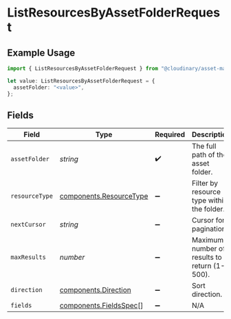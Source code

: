 # ListResourcesByAssetFolderRequest

## Example Usage

```typescript
import { ListResourcesByAssetFolderRequest } from "@cloudinary/asset-management/models/operations";

let value: ListResourcesByAssetFolderRequest = {
  assetFolder: "<value>",
};
```

## Fields

| Field                                                              | Type                                                               | Required                                                           | Description                                                        |
| ------------------------------------------------------------------ | ------------------------------------------------------------------ | ------------------------------------------------------------------ | ------------------------------------------------------------------ |
| `assetFolder`                                                      | *string*                                                           | :heavy_check_mark:                                                 | The full path of the asset folder.                                 |
| `resourceType`                                                     | [components.ResourceType](../../models/components/resourcetype.md) | :heavy_minus_sign:                                                 | Filter by resource type within the folder.                         |
| `nextCursor`                                                       | *string*                                                           | :heavy_minus_sign:                                                 | Cursor for pagination.                                             |
| `maxResults`                                                       | *number*                                                           | :heavy_minus_sign:                                                 | Maximum number of results to return (1-500).                       |
| `direction`                                                        | [components.Direction](../../models/components/direction.md)       | :heavy_minus_sign:                                                 | Sort direction.                                                    |
| `fields`                                                           | [components.FieldsSpec](../../models/components/fieldsspec.md)[]   | :heavy_minus_sign:                                                 | N/A                                                                |